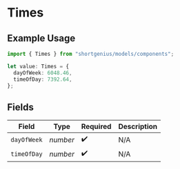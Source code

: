 # Times

## Example Usage

```typescript
import { Times } from "shortgenius/models/components";

let value: Times = {
  dayOfWeek: 6048.46,
  timeOfDay: 7392.64,
};
```

## Fields

| Field              | Type               | Required           | Description        |
| ------------------ | ------------------ | ------------------ | ------------------ |
| `dayOfWeek`        | *number*           | :heavy_check_mark: | N/A                |
| `timeOfDay`        | *number*           | :heavy_check_mark: | N/A                |